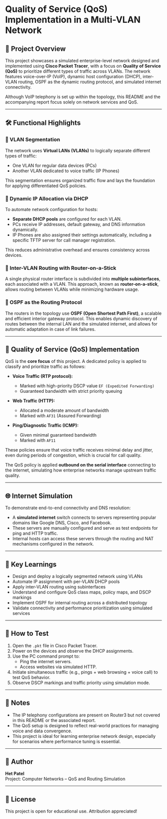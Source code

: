 # Quality of Service (QoS) Implementation in a Multi-VLAN Network

## 📘 Project Overview

This project showcases a simulated enterprise-level network designed and implemented using **Cisco Packet Tracer**, with a focus on **Quality of Service (QoS)** to prioritize different types of traffic across VLANs. The network features voice-over-IP (VoIP), dynamic host configuration (DHCP), inter-VLAN routing, OSPF as the dynamic routing protocol, and simulated internet connectivity.

Although VoIP telephony is set up within the topology, this README and the accompanying report focus solely on network services and QoS.

---

## 🛠️ Functional Highlights

### 🔹 VLAN Segmentation

The network uses **Virtual LANs (VLANs)** to logically separate different types of traffic:
- One VLAN for regular data devices (PCs)
- Another VLAN dedicated to voice traffic (IP Phones)

This segmentation ensures organized traffic flow and lays the foundation for applying differentiated QoS policies.

### 🔹 Dynamic IP Allocation via DHCP

To automate network configuration for hosts:
- **Separate DHCP pools** are configured for each VLAN.
- PCs receive IP addresses, default gateway, and DNS information dynamically.
- IP Phones are also assigned their settings automatically, including a specific TFTP server for call manager registration.

This reduces administrative overhead and ensures consistency across devices.

### 🔹 Inter-VLAN Routing with Router-on-a-Stick

A single physical router interface is subdivided into **multiple subinterfaces**, each associated with a VLAN. This approach, known as **router-on-a-stick**, allows routing between VLANs while minimizing hardware usage.

### 🔹 OSPF as the Routing Protocol

The routers in the topology use **OSPF (Open Shortest Path First)**, a scalable and efficient interior gateway protocol. This enables dynamic discovery of routes between the internal LAN and the simulated internet, and allows for automatic adaptation in case of link failures.

---

## 🧩 Quality of Service (QoS) Implementation

QoS is the **core focus** of this project. A dedicated policy is applied to classify and prioritize traffic as follows:

- **Voice Traffic (RTP protocol):**  
  - Marked with high-priority DSCP value `EF (Expedited Forwarding)`
  - Guaranteed bandwidth with strict priority queuing

- **Web Traffic (HTTP):**  
  - Allocated a moderate amount of bandwidth
  - Marked with `AF31` (Assured Forwarding)

- **Ping/Diagnostic Traffic (ICMP):**  
  - Given minimal guaranteed bandwidth
  - Marked with `AF11`

These policies ensure that voice traffic receives minimal delay and jitter, even during periods of congestion, which is crucial for call quality.

The QoS policy is applied **outbound on the serial interface** connecting to the internet, simulating how enterprise networks manage upstream traffic quality.

---

## 🌐 Internet Simulation

To demonstrate end-to-end connectivity and DNS resolution:
- A **simulated internet** switch connects to servers representing popular domains like Google DNS, Cisco, and Facebook.
- These servers are manually configured and serve as test endpoints for ping and HTTP traffic.
- Internal hosts can access these servers through the routing and NAT mechanisms configured in the network.

---

## 🎯 Key Learnings

- Design and deploy a logically segmented network using VLANs
- Automate IP assignment with per-VLAN DHCP pools
- Apply inter-VLAN routing using subinterfaces
- Understand and configure QoS class maps, policy maps, and DSCP markings
- Implement OSPF for internal routing across a distributed topology
- Validate connectivity and performance prioritization using simulated services

---

## 🧪 How to Test

1. Open the `.pkt` file in Cisco Packet Tracer.
2. Power on the devices and observe the DHCP assignments.
3. Use the PC command prompt to:
   - Ping the internet servers.
   - Access websites via simulated HTTP.
4. Initiate simultaneous traffic (e.g., pings + web browsing + voice call) to test QoS behavior.
5. Observe DSCP markings and traffic priority using simulation mode.

---

## 📌 Notes

- The IP telephony configurations are present on Router3 but not covered in this README or the associated report.
- The QoS setup is designed to reflect real-world practices for managing voice and data convergence.
- This project is ideal for learning enterprise network design, especially for scenarios where performance tuning is essential.

---

## 👤 Author

**Het Patel**  
Project: Computer Networks – QoS and Routing Simulation  

---

## 📄 License

This project is open for educational use. Attribution appreciated!
